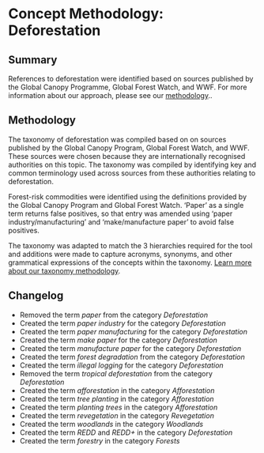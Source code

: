 # Concept Methodology: Deforestation

## Summary

References to deforestation were identified based on sources published by the Global Canopy Programme, Global Forest Watch, and WWF. For more information about our approach, please see our [methodology](../README.md)..

## Methodology

The taxonomy of deforestation was compiled based on on sources published by the Global Canopy Program, Global Forest Watch, and WWF. These sources were chosen because they are internationally recognised authorities on this topic. The taxonomy was compiled by identifying key and common terminology used across sources from these authorities relating to deforestation.

Forest-risk commodities were identified using the definitions provided by the Global Canopy Program and Global Forest Watch. ‘Paper’ as a single term returns false positives, so that entry was amended using ‘paper industry/manufacturing’ and ‘make/manufacture paper’ to avoid false positives.

The taxonomy was adapted to match the 3 hierarchies required for the tool and additions were made to capture acronyms, synonyms, and other grammatical expressions of the concepts within the taxonomy. [Learn more about our taxonomy methodology](../README.md).

## Changelog

- Removed the term *paper* from the category *Deforestation*
- Created the term *paper industry* for the category *Deforestation*
- Created the term *paper manufacturing* for the category *Deforestation*
- Created the term *make paper* for the category *Deforestation*
- Created the term *manufacture paper* for the category *Deforestation*
- Created the term *forest* *degradation* from the category *Deforestation*
- Created the term *illegal logging* for the category *Deforestation*
- Removed the term *tropical deforestation* from the category *Deforestation*
- Created the term *afforestation* in the category *Afforestation*
- Created the term *tree planting* in the category *Afforestation*
- Created the term *planting trees* in the category *Afforestation*
- Created the term *revegetation* in the category *Revegetation*
- Created the term *woodlands* in the category *Woodlands*
- Created the term *REDD* and *REDD+* in the category *Deforestation*
- Created the term *forestry* in the category *Forests*
